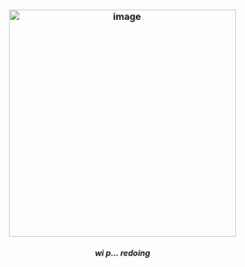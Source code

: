  <h3 align="center"> <img width="400" height="400" alt="image" src="https://github.com/user-attachments/assets/2654ca10-f23b-4c1d-8122-c8a040b6e9be" />
 <h5 align="center"> wi p...  redoing </h5>

